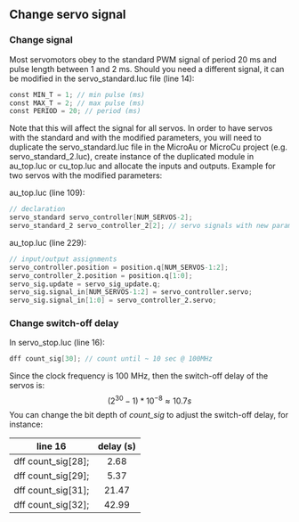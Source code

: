 ## Change servo signal

### Change signal

Most servomotors obey to the standard PWM signal of period 20 ms and pulse length between 1 and 2 ms. Should you need a different signal, it can be modified in the servo_standard.luc file (line 14):

```verilog
const MIN_T = 1; // min pulse (ms)  
const MAX_T = 2; // max pulse (ms)  
const PERIOD = 20; // period (ms)  
```

Note that this will affect the signal for all servos. In order to have servos with the standard and with the modified parameters, you will need to duplicate the servo_standard.luc file in the MicroAu or MicroCu project (e.g. servo_standard_2.luc), create instance of the duplicated module in au_top.luc or cu_top.luc and allocate the inputs and outputs. Example for two servos with the modified parameters:

au_top.luc (line 109):

```verilog
// declaration
servo_standard servo_controller[NUM_SERVOS-2];
servo_standard_2 servo_controller_2[2]; // servo signals with new parameters
```

au_top.luc (line 229):

```verilog
// input/output assignments
servo_controller.position = position.q[NUM_SERVOS-1:2];
servo_controller_2.position = position.q[1:0];
servo_sig.update = servo_sig_update.q;
servo_sig.signal_in[NUM_SERVOS-1:2] = servo_controller.servo;
servo_sig.signal_in[1:0] = servo_controller_2.servo;
```

### Change switch-off delay

In servo_stop.luc (line 16):

```verilog
dff count_sig[30]; // count until ~ 10 sec @ 100MHz
```

Since the clock frequency is 100 MHz, then the switch-off delay of the servos is:
$$
(2^{30}-1)*10^{-8} \approx 10.7 s
$$
You can change the bit depth of *count_sig* to adjust the switch-off delay, for instance:

|      line 16       | delay (s) |
| :----------------: | :-------: |
| dff count_sig[28]; |   2.68    |
| dff count_sig[29]; |   5.37    |
| dff count_sig[31]; |   21.47   |
| dff count_sig[32]; |   42.99   |

